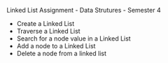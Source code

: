 Linked List Assignment - Data Strutures - Semester 4
- Create a Linked List
- Traverse a Linked List
- Search for a node value in a Linked List
- Add a node to a Linked List
- Delete a node from a linked list
